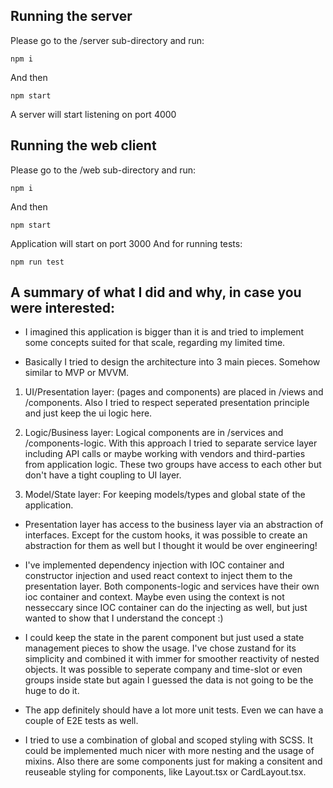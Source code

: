 ## Running the server
Please go to the /server sub-directory and run:
```
npm i
```
And then
```
npm start
```
A server will start listening on port 4000
## Running the web client
Please go to the /web sub-directory and run:
```
npm i
```
And then
```
npm start
```
Application will start on port 3000
And for running tests:
```
npm run test
```
## A summary of what I did and why, in case you were interested:

- I imagined this application is bigger than it is and tried to implement some concepts suited for that scale, regarding my limited time.

- Basically I tried to design the architecture into 3 main pieces. Somehow similar to MVP or MVVM.

1) UI/Presentation layer: (pages and components) are placed in /views and /components. Also I tried to respect seperated presentation principle and just keep the ui logic here.

2) Logic/Business layer: Logical components are in /services and /components-logic. With this approach I tried to separate service layer including API calls or maybe working with vendors and third-parties from application logic. These two groups have access to each other but don't have a tight coupling to UI layer.

3) Model/State layer: For keeping models/types and global state of the application.

- Presentation layer has access to the business layer via an abstraction of interfaces. Except for the custom hooks, it was possible to create an abstraction for them as well but I thought it would be over engineering!

- I've implemented dependency injection with IOC container and constructor injection and used react context to inject them to the presentation layer. Both components-logic and services have their own ioc container and context. Maybe even using the context is not nesseccary since IOC container can do the injecting as well, but just wanted to show that I understand the concept :)

- I could keep the state in the parent component but just used a state management pieces to show the usage. I've chose zustand for its simplicity and combined it with immer for smoother reactivity of nested objects. It was possible to seperate company and time-slot or even groups inside state but again I guessed the data is not going to be the huge to do it.

- The app definitely should have a lot more unit tests. Even we can have a couple of E2E tests as well.

- I tried to use a combination of global and scoped styling with SCSS. It could be implemented much nicer with more nesting and the usage of mixins. Also there are some components just for making a consitent and reuseable styling for components, like Layout.tsx or CardLayout.tsx.